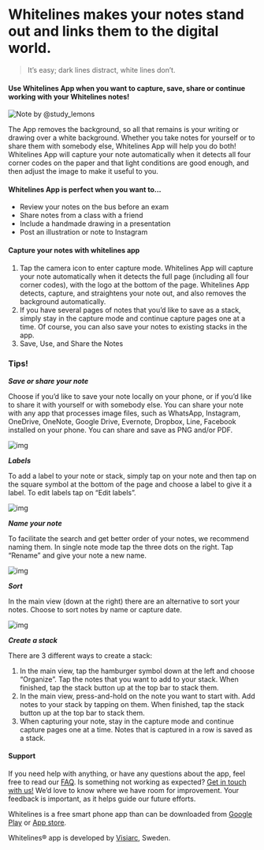 # Whitelines makes your notes stand out and links them to the digital world.

> It’s easy; dark lines distract, white lines don’t.

#### Use Whitelines App when you want to capture, save, share or continue working with your Whitelines notes!

![Note by @study_lemons](https://www.whitelinespaper.com/wp-content/uploads/2019/06/whitelines-app-scan-human-eye-studylemons-1024x640.jpg)

The App removes the background, so all that remains is your writing or drawing over a white background. Whether you take notes for yourself or to share them with somebody else, Whitelines App will help you do both! Whitelines App will capture your note automatically when it detects all four corner codes on the paper and that light conditions are good enough, and then adjust the image to make it useful to you.

#### Whitelines App is perfect when you want to...

- Review your notes on the bus before an exam
- Share notes from a class with a friend
- Include a handmade drawing in a presentation
- Post an illustration or note to Instagram

#### Capture your notes with whitelines app

1. Tap the camera icon to enter capture mode. Whitelines App will capture your note automatically when it detects the full page (including all four corner codes), with the logo at the bottom of the page. Whitelines App detects, capture, and straightens your note out, and also removes the background automatically.
2. If you have several pages of notes that you’d like to save as a stack, simply stay in the capture mode and continue capture pages one at a time. Of course, you can also save your notes to existing stacks in the app.
3. Save, Use, and Share the Notes

### Tips!

***Save or share your note***

Choose if you’d like to save your note locally on your phone, or if you’d like to share it with yourself or with somebody else. You can share your note with any app that processes image files, such as WhatsApp, Instagram, OneDrive, OneNote, Google Drive, Evernote, Dropbox, Line, Facebook installed on your phone. You can share and save as PNG and/or PDF. 

![img](https://www.whitelinespaper.com/wp-content/uploads/2019/06/whitelines-app-iphone-share-3-steps-1024x511.jpg)

***Labels***

To add a label to your note or stack, simply tap on your note and then tap on the square symbol at the bottom of the page and choose a label to give it a label. To edit labels tap on “Edit labels”.

![img](https://www.whitelinespaper.com/wp-content/uploads/2019/06/whitelines-app-iphone-ettikett-1024x576.jpg)

***Name your note***

To facilitate the search and get better order of your notes, we recommend naming them. In single note mode tap the three dots on the right. Tap “Rename” and give your note a new name.

![img](https://www.whitelinespaper.com/wp-content/uploads/2019/06/whitelines-app-iphone-change-name-1024x576.jpg)

***Sort***

In the main view (down at the right) there are an alternative to sort your notes. Choose to sort notes by name or capture date.

![img](https://www.whitelinespaper.com/wp-content/uploads/2019/06/whitelines-app-iphone-sortera-efter-1024x576.jpg)

***Create a stack***

There are 3 different ways to create a stack:

1. In the main view, tap the hamburger symbol down at the left and choose “Organize”. Tap the notes that you want to add to your stack. When finished, tap the stack button up at the top bar to stack them.
2. In the main view, press-and-hold on the note you want to start with. Add notes to your stack by tapping on them. When finished, tap the stack button up at the top bar to stack them.
3. When capturing your note, stay in the capture mode and continue capture pages one at a time. Notes that is captured in a row is saved as a stack.

#### Support

If you need help with anything, or have any questions about the app, feel free to read our [FAQ](https://www.whitelinespaper.com/faq/). Is something not working as expected? [Get in touch with us!](mailto:support@whitelinespaper.com) We’d love to know where we have room for improvement. Your feedback is important, as it helps guide our future efforts.

Whitelines is a free smart phone app than can be downloaded from [Google Play](https://play.google.com/store/apps/details?id=se.whitelines.link&hl=sv) or [App store](https://itunes.apple.com/us/app/whitelines-link/id552914549?mt=8).

Whitelines® app is developed by [Visiarc](https://visiarc.com/), Sweden.